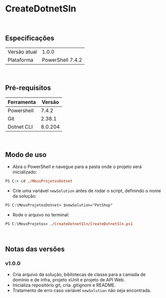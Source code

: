 # CreateDotnetSln

<br>

## Especificações
|                                              |                                              |
| -------------------------------------------- | -------------------------------------------- |
| Versão atual                                 | 1.0.0 |
| Plataforma                                   | PowerShell 7.4.2 |

<br>

## Pré-requisitos
| Ferramenta                                   | Versão |
| -------------------------------------------- | -------------------------------------------- |
| Powershell                                   | 7.4.2   |
| Git                                          | 2.38.1  |
| Dotnet CLI                                   | 8.0.204 |

<br>

## Modo de uso
- Abra o PowerShell e navegue para a pasta onde o projeto será inicializado:
```ps
PS C:> cd ./MeusProjetosDotnet
```
- Crie uma variável `newSolution` antes de rodar o script, definindo o nome da solução:
```ps
PS C:\MeusProjetosDotnet> $newSolution="PetShop"
```
- Rode o arquivo no terminal:
```ps
PS C:\MeusProjetos> ./CreateDotnetSln/CreateDotnetSln.ps1
```

<br>

## Notas das versões
### v1.0.0
- Cria arquivo da solução, bibliotecas de classe para a camada de domínio e de infra, projeto xUnit e projeto de API Web.
- Inicializa repositório git, cria .gitignore e README.
- Tratamento de erro caso variável `newSolution` não seja encontrada.